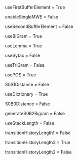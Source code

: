 useFirstBufferElement = True

enableSingleMWE = False

useSecondBufferElement = False

useBiGram = True

useLemma = True

useSytax = False

useTriGram = False

usePOS = True

S0S1Distance = False

useDictionary = True

S0B0Distance = False

generateS0B2Bigram = False

useStackLength = False

transitionHistoryLength1 = False

transitionHistoryLength3 = True

transitionHistoryLength2 = False

